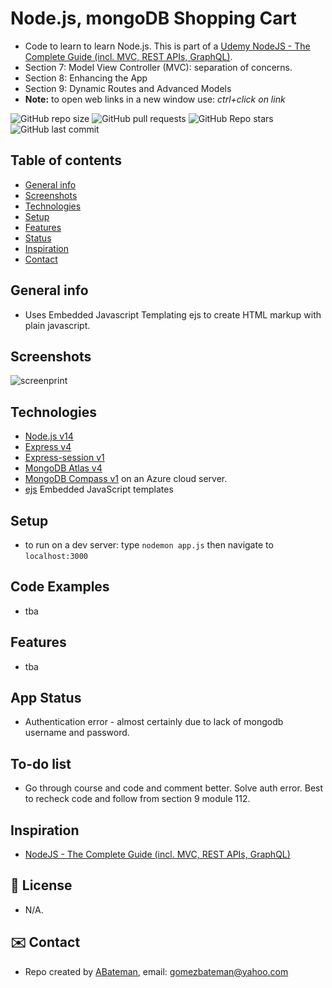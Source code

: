 # Node.js, mongoDB Shopping Cart

* Code to learn to learn Node.js. This is part of a [Udemy NodeJS - The Complete Guide (incl. MVC, REST APIs, GraphQL)](https://www.udemy.com/nodejs-the-complete-guide/).
* Section 7: Model View Controller (MVC): separation of concerns.
* Section 8: Enhancing the App
* Section 9: Dynamic Routes and Advanced Models
* **Note:** to open web links in a new window use: _ctrl+click on link_

![GitHub repo size](https://img.shields.io/github/repo-size/AndrewJBateman/nodejs-mongodb-shoppingcart?style=plastic)
![GitHub pull requests](https://img.shields.io/github/issues-pr/AndrewJBateman/nodejs-mongodb-shoppingcart?style=plastic)
![GitHub Repo stars](https://img.shields.io/github/stars/AndrewJBateman/nodejs-mongodb-shoppingcart?style=plastic)
![GitHub last commit](https://img.shields.io/github/last-commit/AndrewJBateman/nodejs-mongodb-shoppingcart?style=plastic)

## Table of contents

* [General info](#general-info)
* [Screenshots](#screenshots)
* [Technologies](#technologies)
* [Setup](#setup)
* [Features](#features)
* [Status](#status)
* [Inspiration](#inspiration)
* [Contact](#contact)

## General info

* Uses Embedded Javascript Templating ejs to create HTML markup with plain javascript.

## Screenshots

![screenprint](./images/.png)

## Technologies

* [Node.js v14](https://nodejs.org)
* [Express v4](https://www.npmjs.com/package/express)
* [Express-session v1](https://www.npmjs.com/package/express-session)
* [MongoDB Atlas v4](https://www.mongodb.com/cloud/atlas)
* [MongoDB Compass v1](https://www.mongodb.com/download-center/compass) on an Azure cloud server.
* [ejs](https://www.npmjs.com/package/ejs) Embedded JavaScript templates

## Setup

* to run on a dev server: type `nodemon app.js` then navigate to `localhost:3000`

## Code Examples

* tba

## Features

* tba

## App Status

* Authentication error - almost certainly due to lack of mongodb username and password.

## To-do list

* Go through course and code and comment better. Solve auth error. Best to recheck code and follow from section 9 module 112.

## Inspiration

* [NodeJS - The Complete Guide (incl. MVC, REST APIs, GraphQL)](https://www.udemy.com/nodejs-the-complete-guide/)

## :file_folder: License

* N/A.

## :envelope: Contact

* Repo created by [ABateman](https://github.com/AndrewJBateman), email: gomezbateman@yahoo.com
